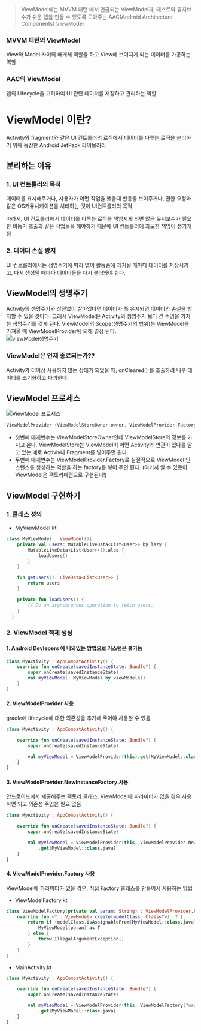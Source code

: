 >ViewModel에는 MVVM 패턴 에서 언급되는 ViewModel과,
테스트와 유지보수가 쉬운 앱을 만들 수 있도록 도와주는 AAC(Android Architecture Components) ViewModel

### MVVM 패턴의 ViewModel
View와 Model 사이의 매개체 역할을 하고 View에 보여지게 되는 데이터를 가공하는 역할

### AAC의 ViewModel
앱의 Lifecycle을 고려하여 UI 관련 데이터를 저장하고 관리하는 역할

# ViewModel 이란?
Activity와 fragment와 같은 UI 컨트롤러의 로직에서 데이터를 다루는 로직을 분리하기 위해 등장한 Android JetPack 라이브러리

## 분리하는 이유
### 1. UI 컨트롤러의 목적
데이터를 표시해주거나, 사용자가 어떤 작업을 했을때 반응을 보여주거나, 권한 요청과 같은 OS커뮤니케이션을 처리하는 것이 UI컨트롤러의 목적

따라서, UI 컨트롤러에서 데이터를 다루는 로직을 책임지게 되면 많은 유지보수가 필요한 비동기 호출과 같은 작업들을 해야하기 때문에 UI 컨트롤러에 과도한 책임이 생기게 됨

### 2. 데이터 손실 방지
UI 컨르롤러에서는 생명주기에 따라 앱이 활동중에 제거될 때마다 데이터를 저장시키고, 다시 생성될 때마다 데이터들을 다시 불러와야 한다.

## ViewModel의 생명주기
Activity의 생명주기와 상관없이 살아있다면 데이터가 쭉 유지되면 데이터의 손실을 방지할 수 있을 것이다. 그래서 ViewModel은 Activity의 생명주기 보다 긴 수명을 가지는 생명주기를 갖게 된다.
ViewModel의 Scope(생명주기의 범위)는 ViewModel을 가져올 때 ViewModelProvider에 의해 결정 된다.  
![viewModel생명주기](https://github.com/KyungHwa0/TIL/assets/124041716/affe0603-4419-4c7b-876e-1c06bc921a95)


### ViewModel은 언제 종료되는가??
Activity가 더이상 사용하지 않는 상태가 되었을 때, onCleared() 를 호출하려 내부 데이터를 초기화하고 파괴한다.

## ViewModel 프로세스
![ViewModel 프로세스](https://github.com/KyungHwa0/TIL/assets/124041716/3ce60eff-6a75-47df-b30e-321c462b2f5d)
```kotlin
ViewModelProvider (ViewModelStoreOwner owner, ViewModelProvider.Factory factory)
```
- 첫번째 매개변수는 ViewModelStoreOwner인데 ViewModelStore의 정보를 가지고 온다.
ViewModelStore는 ViewModel이 어떤 Activity와 연관이 있나를 알고 있는 얘로
Activiy나 Fragment를 넣어주면 된다.
- 두번째 매개변수는 ViewModelProvider.Factory로 실질적으로 ViewModel 인스턴스를 생성하는 역할을 하는 factory를 넣어 주면 된다. (여기서 알 수 있듯이 ViewModel은 팩토리패턴으로 구현된다!)

## ViewModel 구현하기
### 1. 클래스 정의
- MyViewModel.kt
```kotlin
class MyViewModel : ViewModel(){
    private val users: MutableLiveData<List<User>> by lazy {
        MutableLiveData<List<User>>().also {
            loadUsers()
        }
    }

    fun getUsers(): LiveData<List<User>> {
        return users
    }

    private fun loadUsers() {
        // Do an asynchronous operation to fetch users.
    }
  }
```
### 2. ViewModel 객체 생성
#### 1. Android Devlepers 에 나와있는 방법으로 커스텀은 불가능
```kotlin
class MyActivity : AppCompatActivity() {
    override fun onCreate(savedInstanceState: Bundle?) {
        super.onCreate(savedInstanceState)
        val myViewModel: MyViewModel by viewModels()
    }
}
```

#### 2. ViewModelProvider 사용
gradle에 lifecycle에 대한 의존성을 추가해 주어야 사용할 수 있음

```kotlin
class MyActivity : AppCompatActivity() {

    override fun onCreate(savedInstanceState: Bundle?) {
        super.onCreate(savedInstanceState)

        val myViewModel = ViewModelProvider(this).get(MyViewModel::class.java)
    }
}

```

#### 3. ViewModelProvider.NewInstanceFactory 사용
안드로이드에서 제공해주는 팩토리 클래스. ViewModel에 파라미터가 없을 경우 사용하면 되고 의존성 주입은 필요 없음
```kotlin
class MyActivity : AppCompatActivity() {

    override fun onCreate(savedInstanceState: Bundle?) {
        super.onCreate(savedInstanceState)

        val myViewModel = ViewModelProvider(this, ViewModelProvider.NewInstanceFactory())
            .get(MyViewModel::class.java)
    }
}
```
#### 4. ViewModelProvider.Factory 사용
ViewModel에 파라미터가 있을 경우, 직접 Factory 클래스를 만들어서 사용하는 방법
- ViewModelFactory.kt
```kotlin
class ViewModelFactory(private val param: String) : ViewModelProvider.Factory {
    override fun <T : ViewModel> create(modelClass: Class<T>): T {
        return if (modelClass.isAssignableFrom(MyViewModel::class.java)) {
            MyViewModel(param) as T
        } else {
            throw IllegalArgumentException()
        }
    }
}

```
- MainActivity.kt
```kotlin
class MyActivity : AppCompatActivity() {

    override fun onCreate(savedInstanceState: Bundle?) {
        super.onCreate(savedInstanceState)

        val myViewModel = ViewModelProvider(this, ViewModelFactory("wagzack"))
            .get(MyViewModel::class.java)
    }
}

```


